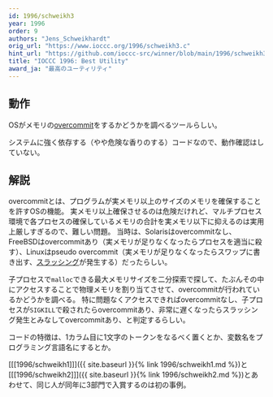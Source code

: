 ```yaml
---
id: 1996/schweikh3
year: 1996
order: 9
authors: "Jens_Schweikhardt"
orig_url: "https://www.ioccc.org/1996/schweikh3.c"
hint_url: "https://github.com/ioccc-src/winner/blob/main/1996/schweikh3.hint"
title: "IOCCC 1996: Best Utility"
award_ja: "最高のユーティリティ"
---
```


## 動作

OSがメモリの[overcommit](https://www.kernel.org/doc/Documentation/vm/overcommit-accounting)をするかどうかを調べるツールらしい。

システムに強く依存する（やや危険な香りのする）コードなので、動作確認はしていない。

## 解説

overcommitとは、プログラムが実メモリ以上のサイズのメモリを確保することを許すOSの機能。
実メモリ以上確保させるのは危険だけれど、マルチプロセス環境で各プロセスの確保しているメモリの合計を実メモリ以下に抑えるのは実用上厳しすぎるので、難しい問題。
当時は、Solarisはovercommitなし、FreeBSDはovercommitあり（実メモリが足りなくなったらプロセスを適当に殺す）、Linuxはpseudo overcommit（実メモリが足りなくなったらスワップに書き出す、[スラッシング](https://ja.wikipedia.org/wiki/%E3%82%B9%E3%83%A9%E3%83%83%E3%82%B7%E3%83%B3%E3%82%B0)が発生する）だったらしい。

子プロセスで`malloc`できる最大メモリサイズを二分探索で探して、たぶんその中にアクセスすることで物理メモリを割り当てさせて、overcommitが行われているかどうかを調べる。
特に問題なくアクセスできればovercommitなし、子プロセスが`SIGKILL`で殺されたらovercommitあり、非常に遅くなったらスラッシング発生とみなしてovercommitあり、と判定するらしい。

コードの特徴は、1カラム目に1文字のトークンをなるべく置くとか、変数名をプログラミング言語名にするとか。

[[[1996/schweikh1]]]({{ site.baseurl }}{% link 1996/schweikh1.md %})と[[[1996/schweikh2]]]({{ site.baseurl }}{% link 1996/schweikh2.md %})とあわせて、同じ人が同年に3部門で入賞するのは初の事例。
